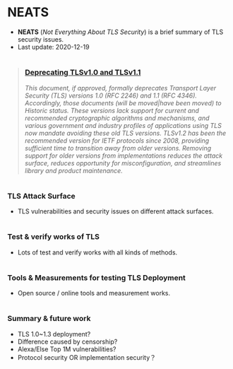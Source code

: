 # NEATS
* **NEATS** (*Not Everything About TLS Security*) is a brief summary of TLS security issues.
* Last update: 2020-12-19
#

>### [Deprecating TLSv1.0 and TLSv1.1](https://datatracker.ietf.org/doc/draft-ietf-tls-oldversions-deprecate/)
> *This document, if approved, formally deprecates Transport Layer
   Security (TLS) versions 1.0 (RFC 2246) and 1.1 (RFC 4346).
   Accordingly, those documents (will be moved|have been moved) to
   Historic status.  These versions lack support for current and
   recommended cryptographic algorithms and mechanisms, and various
   government and industry profiles of applications using TLS now
   mandate avoiding these old TLS versions.  TLSv1.2 has been the
   recommended version for IETF protocols since 2008, providing
   sufficient time to transition away from older versions.  Removing
   support for older versions from implementations reduces the attack
   surface, reduces opportunity for misconfiguration, and streamlines
   library and product maintenance.*
>
#
### TLS Attack Surface
* TLS vulnerabilities and security issues on different attack surfaces.

#
### Test & verify works of TLS
* Lots of test and verify works with all kinds of methods.

#
### Tools & Measurements for testing TLS Deployment
* Open source / online tools and measurement works.

#
### Summary & future work
* TLS 1.0~1.3 deployment?
* Difference caused by censorship?
* Alexa/Else Top 1M vulnerabilities?
* Protocol security OR implementation security？